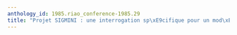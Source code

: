 ```yaml
---
anthology_id: 1985.riao_conference-1985.29
title: "Projet SIGMINI : une interrogation sp\xE9cifique pour un mod\xE8le autostructurant"
---
```

